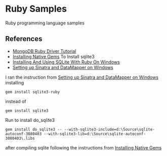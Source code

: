 # Ruby SamplesRuby programming language samples## References- [MongoDB Ruby Driver Tutorial](https://github.com/mongodb/mongo-ruby-driver/wiki/Tutorial)- [Installing Native Gems](http://rubyonwindowsguides.github.io/book/ch02-05.html) To Install sqlite3- [Installing And Using SQLite With Ruby On Windows](http://www.skorks.com/2009/08/installing-and-using-sqlite-with-ruby-on-windows/)- [Setting up Sinatra and DataMapper on Windows](http://blog.dudeblake.com/2010/05/setting-up-sinatra-and-datamapper-on.html)I ran the instruction from [Setting up Sinatra and DataMapper on Windows](http://blog.dudeblake.com/2010/05/setting-up-sinatra-and-datamapper-on.html)installing```gem install sqlite3-ruby```instead of```gem install sqlite3```Run to install do_sqlite3```gem install do_sqlite3 -- --with-sqlite3-include=d:\Source\sqlite-autoconf-3080403 --with-sqlite3-lib=d:\Source\sqlite-autoconf-3080403\.libs```after compiling sqlite following the instructions from [Installing Native Gems](http://rubyonwindowsguides.github.io/book/ch02-05.html)
